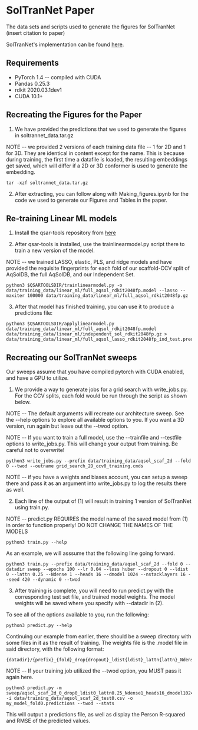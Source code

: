 # SolTranNet Paper
The data sets and scripts used to generate the figures for SolTranNet (insert citation to paper)

SolTranNet's implementation can be found [here](https://https://github.com/gnina/SolTranNet).

## Requirements
 - PyTorch 1.4 -- compiled with CUDA
 - Pandas 0.25.3
 - rdkit 2020.03.1dev1
 - CUDA 10.1+

## Recreating the Figures for the Paper

1) We have provided the predictions that we used to generate the figures in soltrannet_data.tar.gz

NOTE -- we provided 2 versions of each training data file -- 1 for 2D and 1 for 3D. They are identical in content except for the name. This is because during training, the first time a datafile is loaded, the resulting embeddings get saved, which will differ if a 2D or 3D conformer is used to generate the embedding.

```
tar -xzf soltrannet_data.tar.gz
```

2) After extracting, you can follow along with Making_figures.ipynb  for the code we used to generate our Figures and Tables in the paper.

## Re-training Linear ML models

1) Install the qsar-tools repository from [here](https://github.com/dkoes/qsar-tools)

2) After qsar-tools is installed, use the trainlinearmodel.py script there to train a new version of the model.

NOTE -- we trained LASSO, elastic, PLS, and ridge models and have provided the requisite fingerprints for each fold of our scaffold-CCV split of AqSolDB, the full AqSolDB, and our Independent Set.

```
python3 $QSARTOOLSDIR/trainlinearmodel.py -o data/training_data/linear_ml/full_aqsol_rdkit2048fp.model --lasso --maxiter 100000 data/training_data/linear_ml/full_aqsol_rdkit2048fp.gz
```

3) After that model has finished training, you can use it to produce a predictions file:

```
python3 $QSARTOOLSDIR/applylinearmodel.py data/training_data/linear_ml/full_aqsol_rdkit2048fp.model data/training_data/linear_ml/independent_sol_rdkit2048fp.gz > data/training_data/linear_ml/full_aqsol_lasso_rdkit2048fp_ind_test.predictions
```

## Recreating our SolTranNet sweeps

Our sweeps assume that you have compiled pytorch with CUDA enabled, and have a GPU to utilize.

1) We provide a way to generate jobs for a grid search with write_jobs.py. For the CCV splits, each fold would be run through the script as shown below. 

NOTE -- The default arguments will recreate our architecture sweep. See the --help options to explore all available options to you. If you want a 3D version, run again but leave out the --twod option.

NOTE -- If you want to train a full model, use the --trainfile and --testfile options to write_jobs.py. This will change your output from training. Be careful not to overwrite!

```
python3 write_jobs.py --prefix data/training_data/aqsol_scaf_2d --fold 0 --twod --outname grid_search_2D_ccv0_training.cmds
```

NOTE -- if you have a weights and biases account, you can setup a sweep there and pass it as an argument into write_jobs.py to log the results there as well.

2) Each line of the output of (1) will result in training 1 version of SolTranNet using train.py.

NOTE -- predict.py REQUIRES the model name of the saved model from (1) in order to function properly! DO NOT CHANGE THE NAMES OF THE MODELS

```
python3 train.py --help
```

As an example, we will asssume that the following line going forward.

```
python3 train.py --prefix data/training_data/aqsol_scaf_2d --fold 0 --datadir sweep --epochs 100 --lr 0.04 --loss huber --dropout 0 --ldist 0 --lattn 0.25 --Ndense 1 --heads 16 --dmodel 1024 --nstacklayers 16 --seed 420 --dynamic 0 --twod
```

3) After training is complete, you will need to run predict.py with the corresponding test set file, and trained model weights. The model weights will be saved where you specify with --datadir in (2).

To see all of the options available to you, run the following:

```
python3 predict.py --help
```

Continuing our example from earlier, there should be a sweep directory with some files in it as the result of training. The weights file is the .model file in said directory, with the following format:
```
{datadir}/{prefix}_{fold}_drop{dropout}_ldist{ldist}_lattn{lattn}_Ndense{Ndense}_heads{heads}_dmodel{dmodel}_nsl{nstacklayers}_epochs{epochs}_dyn{dynamic}_seed{seed}_trained.model
```

NOTE -- If your training job utilized the --twod option, you MUST pass it again here.

```
python3 predict.py -m sweep/aqsol_scaf_2d_0_drop0_ldist0_lattn0.25_Ndense1_heads16_dmodel1024_nsl16_epochs100_dyn0_seed420_trained.model -i data/training_data/aqsol_scaf_2d_test0.csv -o my_model_fold0.predictions --twod --stats
```

This will output a predictions file, as well as display the Person R-squared and RMSE of the predicted values.